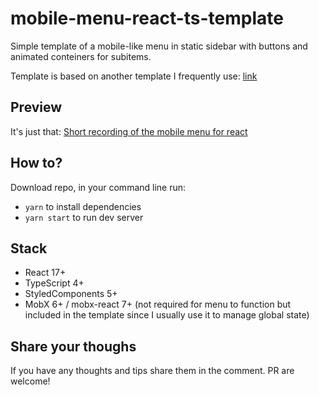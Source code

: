 # mobile-menu-react-ts-template
Simple template of a mobile-like menu in static sidebar with buttons and animated conteiners for subitems.

Template is based on another template I frequently use: [link](https://github.com/YesIDont/react-type-script-template)

## Preview
It's just that:
[Short recording of the mobile menu for react](demo/menu-demo.gif)

## How to?
Download repo, in your command line run:
- ```yarn``` to install dependencies
- ```yarn start``` to run dev server  

## Stack
- React 17+
- TypeScript 4+
- StyledComponents 5+
- MobX 6+ / mobx-react 7+ (not required for menu to function but included in the template since I usually use it to manage global state)

## Share your thoughs
If you have any thoughts and tips share them in the comment. PR are welcome!